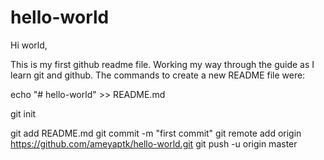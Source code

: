 # hello-world

Hi world,

This is my first github readme file. Working my way through the guide as I learn git and github. The commands to create a new README file were:

echo "# hello-world" >> README.md

git init

git add README.md
git commit -m "first commit"
git remote add origin https://github.com/ameyaptk/hello-world.git
git push -u origin master


